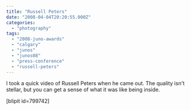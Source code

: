 ```yaml
---
title: "Russell Peters"
date: "2008-04-04T20:20:55.000Z"
categories: 
  - "photography"
tags: 
  - "2008-juno-awards"
  - "calgary"
  - "junos"
  - "junos08"
  - "press-conference"
  - "russell-peters"
---
```


I took a quick video of Russell Peters when he came out. The quality isn't stellar, but you can get a sense of what it was like being inside.

\[blipit id=799742\]
